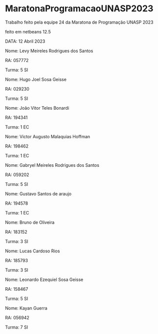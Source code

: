 # MaratonaProgramacaoUNASP2023
Trabalho feito pela equipe 24 da Maratona de Programação UNASP 2023 

feito em netbeans 12.5

DATA: 12 Abril 2023


Nome: Levy Meireles Rodrigues dos Santos

RA: 057772

Turma: 5 SI
<p>
<p>
Nome: Hugo Joel Sosa Geisse

RA: 029230

Turma: 5 SI


Nome: João Vitor Teles Bonardi

RA: 194341

Turma: 1 EC


Nome: Victor Augusto Malaquias Hoffman

RA: 198462

Turma: 1 EC


Nome: Gabryel Meireles Rodrigues dos Santos

RA: 059202

Turma: 5 SI


Nome: Gustavo Santos de araujo

RA: 194578

Turma: 1 EC


Nome: Bruno de Oliveira

RA: 183152

Turma: 3 SI


Nome: Lucas Cardoso Rios

RA: 185793

Turma: 3 SI


Nome: Leonardo Ezequiel Sosa Geisse 

RA: 158467

Turma: 5 SI


Nome: Kayan Guerra 

RA: 056942

Turma: 7 SI
